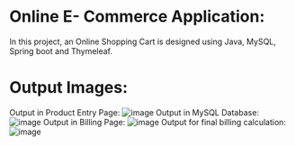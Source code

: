 # Online E- Commerce Application:
In this project, an Online Shopping Cart is designed using Java, MySQL, Spring boot and Thymeleaf. 
# Output Images: 
Output in Product Entry Page:
![image](https://github.com/Marcia1999/FresherproProjectTwo/assets/63154325/44cf3e73-403a-4f47-b2ba-60b6bdcfa1a0)
Output in MySQL Database:
![image](https://github.com/Marcia1999/FresherproProjectTwo/assets/63154325/82832f2c-669a-449d-b9fb-4b202248aa36)
Output in Billing Page:
![image](https://github.com/Marcia1999/FresherproProjectTwo/assets/63154325/4eeb7e9c-5bac-4876-9136-684c9adbd140)
Output for final billing calculation:
![image](https://github.com/Marcia1999/FresherproProjectTwo/assets/63154325/510bc3ba-73d0-464b-87eb-1e3ca0df1ae2)

